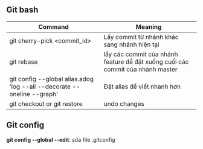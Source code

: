 ## Git bash
Command | Meaning
--- | ---
git cherry-pick <commit_id> | Lấy commit từ nhánh khác sang nhánh hiện tại 
git rebase | lấy các commit của nhánh feature để đặt xuống cuối các commit của nhánh master
git config --global alias.adog 'log --all --decorate --oneline --graph' | Đặt alias để viết nhanh hơn
git checkout <fileName> or git restore <fileName> | undo changes <fileName>

## Git config
**git config --global --edit**: sửa file .gitconfig
